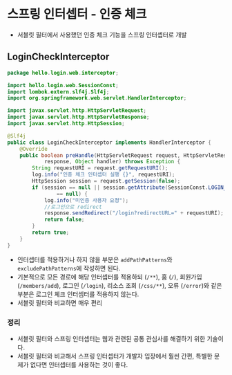 # 스프링 인터셉터 - 인증 체크
- 서블릿 필터에서 사용했던 인증 체크 기능을 스프링 인터셉터로 개발

## LoginCheckInterceptor
```java
package hello.login.web.interceptor;

import hello.login.web.SessionConst;
import lombok.extern.slf4j.Slf4j;
import org.springframework.web.servlet.HandlerInterceptor;

import javax.servlet.http.HttpServletRequest;
import javax.servlet.http.HttpServletResponse;
import javax.servlet.http.HttpSession;

@Slf4j
public class LoginCheckInterceptor implements HandlerInterceptor {
    @Override
    public boolean preHandle(HttpServletRequest request, HttpServletResponse
            response, Object handler) throws Exception {
        String requestURI = request.getRequestURI();
        log.info("인증 체크 인터셉터 실행 {}", requestURI);
        HttpSession session = request.getSession(false);
        if (session == null || session.getAttribute(SessionConst.LOGIN_MEMBER)
                == null) {
            log.info("미인증 사용자 요청");
            //로그인으로 redirect
            response.sendRedirect("/login?redirectURL=" + requestURI);
            return false;
        }
        return true;
    }
}
```
- 인터셉터를 적용하거나 하지 않을 부분은 `addPathPatterns`와 `excludePathPatterns`에 작성하면 된다.
- 기본적으로 모든 경로에 해당 인터셉터를 적용하되 (`/**`), 홈 (`/`), 회원가입 (`/members/add`), 로그인 (`/login`),
리소스 조회 (`/css/**`), 오류 (`/error`)와 같은 부분은 로그인 체크 인터셉터를 적용하지 않는다.
- 서블릿 필터와 비교하면 매우 편리

### 정리
- 서블릿 필터와 스프링 인터셉터는 웹과 관련된 공통 관심사를 해결하기 위한 기술이다.
- 서블릿 필터와 비교해서 스프링 인터셉터가 개발자 입장에서 훨씬 간편, 특별한 문제가 없다면 인터셉터를 사용하는 것이 좋다.
